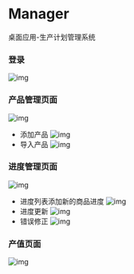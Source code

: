 # Manager
桌面应用-生产计划管理系统
### 登录
![img](https://github.com/JokerAlex/ManagerSpring/raw/master/img/1.png)
### 产品管理页面
![img](https://github.com/JokerAlex/ManagerSpring/raw/master/img/2.png)
- 添加产品
![img](https://github.com/JokerAlex/ManagerSpring/raw/master/img/3.png)
- 导入产品
![img](https://github.com/JokerAlex/ManagerSpring/raw/master/img/4.png)
### 进度管理页面
![img](https://github.com/JokerAlex/ManagerSpring/raw/master/img/5.png)
- 进度列表添加新的商品进度
![img](https://github.com/JokerAlex/ManagerSpring/raw/master/img/6.png)
- 进度更新
![img](https://github.com/JokerAlex/ManagerSpring/raw/master/img/7.png)
- 错误修正
![img](https://github.com/JokerAlex/ManagerSpring/raw/master/img/8.png)
### 产值页面
![img](https://github.com/JokerAlex/ManagerSpring/raw/master/img/9.png)
